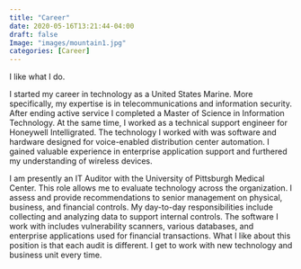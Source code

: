 ```yaml
---
title: "Career"
date: 2020-05-16T13:21:44-04:00
draft: false
Image: "images/mountain1.jpg"
categories: [Career]
---
```


<!-- # H1
## H2
### H3
#### H4
##### H5
###### H6 -->

<!-- *asterisks*      -->

<!-- 1. First ordered list item
2. Another item

* Unordered sub-list. 
1. Actual numbers don't matter, just that it's a number
⋅⋅1. Ordered sub-list
4. And another item.

⋅⋅⋅You can have properly indented paragraphs within list items. Notice the blank line above, and the leading spaces (at least one, but we'll use three here to also align the raw Markdown).

⋅⋅⋅To have a line break without a paragraph, you will need to use two trailing spaces.⋅⋅
⋅⋅⋅Note that this line is separate, but within the same paragraph.⋅⋅
⋅⋅⋅(This is contrary to the typical GFM line break behaviour, where trailing spaces are not required.)

* Unordered list can use asterisks
- Or minuses
+ Or pluses -->

<!-- ```python
num1 = 3 
num2 = 2 
print(num1 * num2)
```  -->
<!-- <iframe width="560" height="315" src="https://www.youtube.com/embed/1vq_h4myH1E" frameborder="0" allow="accelerometer; autoplay; encrypted-media; gyroscope; picture-in-picture" allowfullscreen></iframe> -->
I like what I do.

I started my career in technology as a United States Marine. More specifically, my expertise is in telecommunications and information security. After ending active service I completed a Master of Science in Information Technology. At the same time, I worked as a technical support engineer for Honeywell Intelligrated. The technology I worked with was software and hardware designed for voice-enabled distribution center automation. I gained valuable experience in enterprise application support and furthered my understanding of wireless devices.

I am presently an IT Auditor with the University of Pittsburgh Medical Center. This role allows me to evaluate technology across the organization. I assess and provide recommendations to senior management on physical, business, and financial controls. My day-to-day responsibilities include collecting and analyzing data to support internal controls. The software I work with includes vulnerability scanners, various databases, and enterprise applications used for financial transactions. What I like about this position is that each audit is different. I get to work with new technology and business unit every time.
 

